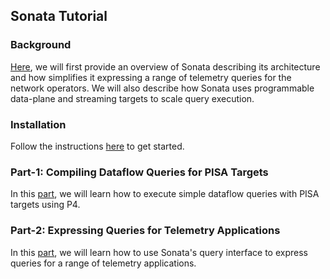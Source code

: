 ## Sonata Tutorial

### Background
[Here](https://github.com/Sonata-Princeton/SONATA-DEV/blob/tutorial/sonata/tutorial/introduction.md), 
we will first provide an overview of Sonata describing its architecture and how simplifies it 
expressing a range of telemetry queries for the network operators. We will also describe how 
Sonata uses programmable data-plane and streaming targets to scale query execution. 

### Installation
Follow the instructions 
[here](https://github.com/Sonata-Princeton/SONATA-DEV/blob/tutorial/installation.md) 
to get started.


### Part-1: Compiling Dataflow Queries for PISA Targets
In this [part](https://github.com/Sonata-Princeton/SONATA-DEV/tree/tutorial/sonata/tutorial/Part-1), 
we will learn how to execute simple dataflow queries with PISA targets using P4.

### Part-2: Expressing Queries for Telemetry Applications
In this [part](https://github.com/Sonata-Princeton/SONATA-DEV/tree/tutorial/sonata/tutorial/Part-2), 
we will learn how to use Sonata's query interface to express queries for a range of telemetry 
applications. 